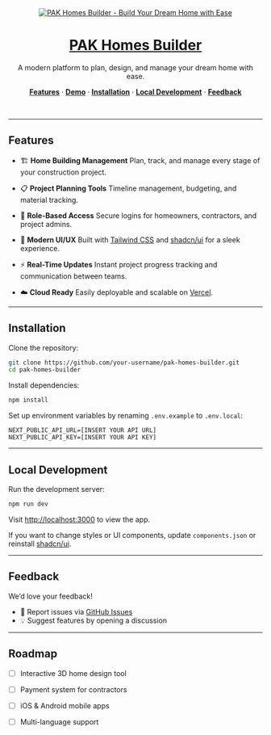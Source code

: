 <div align="center">
  <a href="https://pakhomes-portal-app.vercel.app/">
    <img align="center" alt="PAK Homes Builder - Build Your Dream Home with Ease" src="https://static.wixstatic.com/media/a3eae5_ff0f3ef15fa846d8aa37a6950a8625bc~mv2.png/v1/fill/w_147,h_146,al_c,q_85,usm_0.66_1.00_0.01,enc_avif,quality_auto/a3eae5_ff0f3ef15fa846d8aa37a6950a8625bc~mv2.png">
    <h1 align="center">PAK Homes Builder</h1>
  </a>
</div>

<p align="center">
 A modern platform to plan, design, and manage your dream home with ease.
</p>

<p align="center">
  <a href="#features"><strong>Features</strong></a> ·
  <a href="#demo"><strong>Demo</strong></a> ·
  <a href="#installation"><strong>Installation</strong></a> ·
  <a href="#local-development"><strong>Local Development</strong></a> ·
  <a href="#feedback"><strong>Feedback</strong></a>
</p>
<br/>

---

## Features

* 🏗️ **Home Building Management**
  Plan, track, and manage every stage of your construction project.

* 📋 **Project Planning Tools**
  Timeline management, budgeting, and material tracking.

* 👷 **Role-Based Access**
  Secure logins for homeowners, contractors, and project admins.

* 🎨 **Modern UI/UX**
  Built with [Tailwind CSS](https://tailwindcss.com) and [shadcn/ui](https://ui.shadcn.com/) for a sleek experience.

* ⚡ **Real-Time Updates**
  Instant project progress tracking and communication between teams.

* ☁️ **Cloud Ready**
  Easily deployable and scalable on [Vercel](https://vercel.com).

---

## Installation

Clone the repository:

```bash
git clone https://github.com/your-username/pak-homes-builder.git
cd pak-homes-builder
```

Install dependencies:

```bash
npm install
```

Set up environment variables by renaming `.env.example` to `.env.local`:

```
NEXT_PUBLIC_API_URL=[INSERT YOUR API URL]
NEXT_PUBLIC_API_KEY=[INSERT YOUR API KEY]
```

---

## Local Development

Run the development server:

```bash
npm run dev
```

Visit [http://localhost:3000](http://localhost:3000) to view the app.

If you want to change styles or UI components, update `components.json` or reinstall [shadcn/ui](https://ui.shadcn.com/docs/installation/next).

---

## Feedback

We’d love your feedback!

* 📝 Report issues via [GitHub Issues](https://github.com/your-username/pak-homes-builder/issues)
* 💡 Suggest features by opening a discussion

---

## Roadmap

* [ ] Interactive 3D home design tool
* [ ] Payment system for contractors
* [ ] iOS & Android mobile apps
* [ ] Multi-language support

